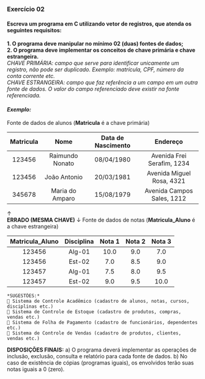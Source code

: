 ### Exercício 02  

#### Escreva um programa em C utilizando vetor de registros, que atenda os seguintes requisitos:  
**1. O programa deve manipular no mínimo 02 (duas) fontes de dados;**  
**2. O programa deve implementar os conceitos de chave primária e chave estrangeira.**  
*CHAVE PRIMÁRIA: campo que serve para identificar unicamente um registro, não pode ser duplicado. Exemplo: matrícula, CPF, número da conta corrente etc.*  
*CHAVE ESTRANGEIRA: campo que faz referência a um campo em um outra fonte de dados. O valor do campo referenciado deve existir na fonte referenciada.*  

#### *Exemplo:*  

Fonte de dados de alunos (**Matricula** é a chave primária)

Matricula |      Nome       | Data de Nascimento | Endereço  
:-------: |      :--:       | :----------------: | :------:
123456    | Raimundo Nonato | 08/04/1980         | Avenida Frei Serafim, 1234 
123456    | João Antonio    | 20/03/1981         | Avenida Miguel Rosa, 4321
345678    | Maria do Amparo | 15/08/1979         | Avenida Campos Sales, 1212  

  ↑  
  **ERRADO (MESMA CHAVE)**
  ↓                 Fonte de dados de notas (**Matricula_Aluno** é a chave estrangeira)  


Matricula_Aluno | Disciplina | Nota 1 | Nota 2 | Nota 3
:-------------: | :--------: | :----: | :----: | :----:
123456          | Alg-01     | 10.0   | 9.0    | 7.0
123456          | Est-02     | 7.0    | 8.5    | 9.0
123457          | Alg-01     | 7.5    | 8.0    | 9.5
123457          | Est-02     | 9.0    | 9.5    | 10.0  

    *SUGESTÕES:*  
     Sistema de Controle Acadêmico (cadastro de alunos, notas, cursos, disciplinas etc.)  
     Sistema de Controle de Estoque (cadastro de produtos, compras, vendas etc.)  
     Sistema de Folha de Pagamento (cadastro de funcionários, dependentes etc.)  
     Sistema de Controle de Vendas (cadastro de produtos, clientes, vendas etc.)  

**DISPOSIÇÕES FINAIS:**
a) O programa deverá implementar as operações de inclusão, exclusão, consulta e relatório para cada fonte de dados.
b) No caso de existência de cópias (programas iguais), os envolvidos terão suas notas iguais a 0 (zero).